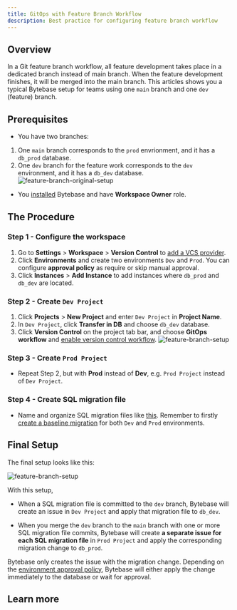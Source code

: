 ```yaml
---
title: GitOps with Feature Branch Workflow
description: Best practice for configuring feature branch workflow
---
```


## Overview

In a Git feature branch workflow, all feature development takes place in a dedicated branch instead of main branch. When the feature development finishes, it will be merged into the main branch. This articles shows you a typical Bytebase setup for teams using one `main` branch and one `dev` (feature) branch.

## Prerequisites

- You have two branches:
1. One `main` branch corresponds to the `prod` envrionment, and it has a `db_prod` database.
2. One `dev` branch for the feature work corresponds to the `dev` environment, and it has a `db_dev` database.
![feature-branch-original-setup](/docs/en/how-to/workflow/gitops-feature-branch/original-setup.webp)
- You [installed](/docs/get-started/install/overview) Bytebase and have **Workspace Owner** role.

## The Procedure

### Step 1 - Configure the workspace
1. Go to **Settings** > **Workspace** > **Version Control** to [add a VCS provider](/docs/vcs-integration/add-git-provider).
2. Click **Environments** and create two environments `Dev` and `Prod`. You can configure **approval policy** as require or skip manual approval.
3. Click **Instances** > **Add Instance** to add instances where `db_prod` and `db_dev` are located.
### Step 2 - Create `Dev Project`
1. Click **Projects** > **New Project** and enter `Dev Project` in **Project Name**.
2. In `Dev Project`, click **Transfer in DB** and choose `db_dev` database.
3. Click **Version Control** on the project tab bar, and choose **GitOps workflow** and [enable version control workflow](/docs/vcs-integration/enable-version-control-workflow).
  ![feature-branch-setup](/docs/en/how-to/workflow/gitops-feature-branch/branch-setting.webp)

### Step 3 - Create `Prod Project`
- Repeat Step 2, but with **Prod** instead of **Dev**, e.g. `Prod Project` instead of `Dev Project`.

### Step 4 - Create SQL migration file
- Name and organize SQL migration files like [this](/docs/vcs-integration/name-and-organize-schema-files). Remember to firstly [create a baseline migration](/docs/vcs-integration/create-the-first-baseline-migration) for both `Dev` and `Prod` environments.

## Final Setup

The final setup looks like this:

![feature-branch-setup](/docs/en/how-to/workflow/gitops-feature-branch/final-setup.webp)

With this setup,

- When a SQL migration file is committed to the `dev` branch, Bytebase will create an issue in `Dev Project` and apply that migration file to `db_dev`.

- When you merge the `dev` branch to the `main` branch with one or more SQL migration file commits, Bytebase will create **a separate issue for each SQL migration file** in `Prod Project` and apply the corresponding migration change to `db_prod`.

<hint-block type="info">

Bytebase only creates the issue with the migration change. Depending on the [environment approval policy](/docs/get-started/configure-workspace/set-up-environments), Bytebase will either apply the change immediately to the database or wait for approval.

</hint-block>

## Learn more

<doc-link-block url="/docs/vcs-integration/overview" title="VCS Integration Setup"></doc-link-block>
